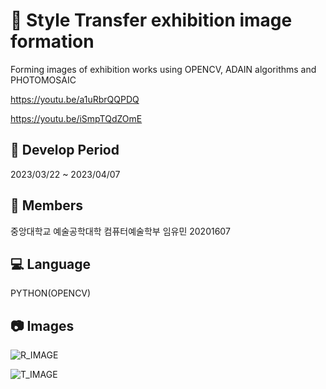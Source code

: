 #  :art: Style Transfer exhibition image formation

Forming images of exhibition works using OPENCV, ADAIN algorithms and PHOTOMOSAIC

<tutorial :point_down:>

https://youtu.be/a1uRbrQQPDQ

https://youtu.be/iSmpTQdZOmE

##  :calendar: Develop Period
2023/03/22 ~ 2023/04/07

## :runner: Members
중앙대학교 예술공학대학 컴퓨터예술학부 임유민 20201607 

## :computer: Language
PYTHON(OPENCV)

## :camera: Images
![R_IMAGE](https://github.com/imyoumin/InteractiveUX_styletransfer/assets/69343466/7e5d32ef-8bf1-4389-9266-fee260c07e0b)

![T_IMAGE](https://github.com/imyoumin/InteractiveUX_styletransfer/assets/69343466/4476691d-c588-40ce-825f-463d70bdc7ec)


